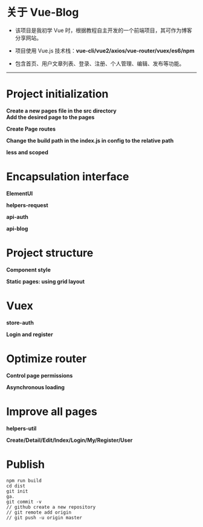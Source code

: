 # 关于 Vue-Blog

- 该项目是我初学 Vue 时，根据教程自主开发的一个前端项目，其可作为博客分享网站。
 
- 项目使用 Vue.js 技术栈：**vue-cli/vue2/axios/vue-router/vuex/es6/npm**

- 包含首页、用户文章列表、登录、注册、个人管理、编辑、发布等功能。

---
# Project initialization
**Create a new pages file in the src directory  
Add the desired page to the pages**
   
**Create Page routes**

**Change the build path in the index.js in config to the relative path**

**less and scoped**

# Encapsulation interface
**ElementUI**

**helpers-request**

**api-auth**

**api-blog**

# Project structure
**Component style**

**Static pages: using grid layout**

# Vuex
**store-auth**

**Login and register**

# Optimize router
**Control page permissions**

**Asynchronous loading**

# Improve all pages
**helpers-util**

**Create/Detail/Edit/Index/Login/My/Register/User**

# Publish
```
npm run build
cd dist
git init
ga.
git commit -v
// github create a new repository
// git remote add origin
// git push -u origin master
```
